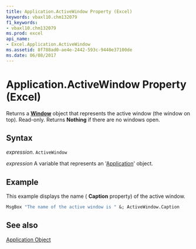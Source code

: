 ```yaml
---
title: Application.ActiveWindow Property (Excel)
keywords: vbaxl10.chm132079
f1_keywords:
- vbaxl10.chm132079
ms.prod: excel
api_name:
- Excel.Application.ActiveWindow
ms.assetid: 8f788ad0-ae4e-2442-593c-9440e37100de
ms.date: 06/08/2017
---
```



# Application.ActiveWindow Property (Excel)

Returns a  **[Window](Excel.Window.md)** object that represents the active window (the window on top). Read-only. Returns **Nothing** if there are no windows open.


## Syntax

 _expression_. `ActiveWindow`

 _expression_ A variable that represents an '[Application](Excel.Application(object).md)' object.


## Example

This example displays the name ( **Caption** property) of the active window.


```vb
MsgBox "The name of the active window is " &; ActiveWindow.Caption
```


## See also


[Application Object](Excel.Application(object).md)

